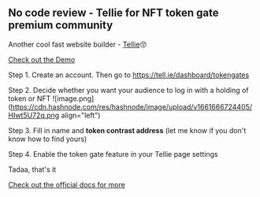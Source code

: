 ## No code review  - Tellie for NFT token gate premium community

Another cool fast website builder - [Tellie](https://tell.ie/signup?invite=YWNGQL)😚

[Check out the Demo](https://tell.ie/timbaland/Congo)


Step 1. Create an account. 
Then go to https://tell.ie/dashboard/tokengates

Step 2. Decide whether you want your audience to log in with a holding of token or NFT
![image.png](https://cdn.hashnode.com/res/hashnode/image/upload/v1661666724405/HIwt5U72q.png align="left")

Step 3. Fill in name and **token contrast address** (let me know if you don't know how to find yours)

Step 4. Enable the token gate feature in your Tellie page settings

Tadaa, that's it

[Check out the official docs for more](https://tellieset.notion.site/Create-token-gated-content-121546f446c749ca83d140b435eac64d)





